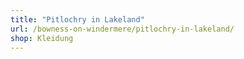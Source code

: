 ```yaml
---
title: "Pitlochry in Lakeland"
url: /bowness-on-windermere/pitlochry-in-lakeland/
shop: Kleidung
---
```

